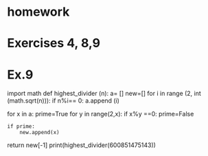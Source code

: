 # homework

# Exercises 4, 8,9

# Ex.9
import math
def highest_divider (n):
  a= []
  new=[]
  for i in range (2, int (math.sqrt(n))):
    if n%i== 0:
      a.append (i)
  
  
  
  for x in a:
    prime=True
    for y in range(2,x):
      if x%y ==0:
        prime=False
        
    if prime:
        new.append(x)
  return new[-1]
print(highest_divider(600851475143))
